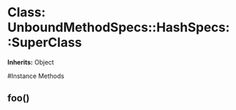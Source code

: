 # Class: UnboundMethodSpecs::HashSpecs::SuperClass
**Inherits:** Object
    




#Instance Methods
## foo() [](#method-i-foo)

